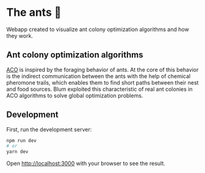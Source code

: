 
# The ants 🐜

Webapp created to visualize ant colony optimization algorithms and how they work.


## Ant colony optimization algorithms

[ACO](https://www.sciencedirect.com/topics/engineering/ant-colony-optimization) is inspired by the foraging behavior of ants. At the core of this behavior is the indirect communication between the ants with the help of chemical pheromone trails, which enables them to find short paths between their nest and food sources. Blum exploited this characteristic of real ant colonies in ACO algorithms to solve global optimization problems.


## Development

First, run the development server:

```bash
npm run dev
# or
yarn dev
```

Open [http://localhost:3000](http://localhost:3000) with your browser to see the result.

